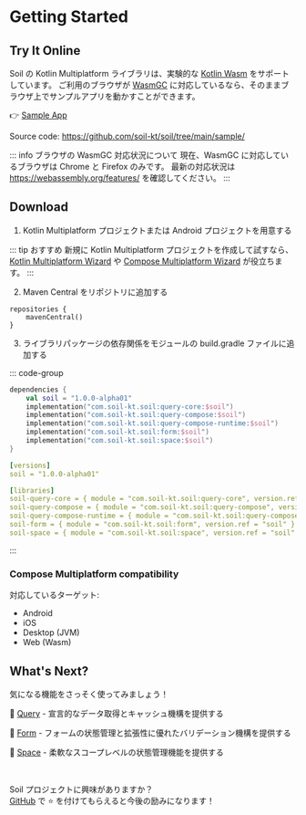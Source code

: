 # Getting Started

## Try It Online

Soil の Kotlin Multiplatform ライブラリは、実験的な [Kotlin Wasm](https://kotlinlang.org/docs/wasm-overview.html) をサポートしています。
ご利用のブラウザが [WasmGC](https://github.com/WebAssembly/gc) に対応しているなら、そのままブラウザ上でサンプルアプリを動かすことができます。

:point_right: [Sample App](https://play.soil-kt.com/)

Source code: <https://github.com/soil-kt/soil/tree/main/sample/>

::: info ブラウザの WasmGC 対応状況について
現在、WasmGC に対応しているブラウザは Chrome と Firefox のみです。
最新の対応状況は https://webassembly.org/features/ を確認してください。
:::


## Download

1. Kotlin Multiplatform プロジェクトまたは Android プロジェクトを用意する

::: tip おすすめ
新規に Kotlin Multiplatform プロジェクトを作成して試すなら、[Kotlin Multiplatform Wizard](https://kmp.jetbrains.com/) や [Compose Multiplatform Wizard](https://terrakok.github.io/Compose-Multiplatform-Wizard/) が役立ちます。
:::

2. Maven Central をリポジトリに追加する

```kts{2}
repositories {
    mavenCentral()
}
```

3. ライブラリパッケージの依存関係をモジュールの build.gradle ファイルに追加する

::: code-group

```kts [Dependencies]
dependencies {
    val soil = "1.0.0-alpha01"
    implementation("com.soil-kt.soil:query-core:$soil")
    implementation("com.soil-kt.soil:query-compose:$soil")
    implementation("com.soil-kt.soil:query-compose-runtime:$soil")
    implementation("com.soil-kt.soil:form:$soil")
    implementation("com.soil-kt.soil:space:$soil")
}
```

```yaml [Version Catalog]
[versions]
soil = "1.0.0-alpha01"

[libraries]
soil-query-core = { module = "com.soil-kt.soil:query-core", version.ref = "soil" }
soil-query-compose = { module = "com.soil-kt.soil:query-compose", version.ref = "soil" }
soil-query-compose-runtime = { module = "com.soil-kt.soil:query-compose-runtime", version.ref = "soil" }
soil-form = { module = "com.soil-kt.soil:form", version.ref = "soil" }
soil-space = { module = "com.soil-kt.soil:space", version.ref = "soil" }
```

:::


### Compose Multiplatform compatibility

対応しているターゲット:

- Android
- iOS
- Desktop (JVM)
- Web (Wasm)


## What's Next?

気になる機能をさっそく使ってみましょう！

:seedling: [Query](./query/hello-query) - 宣言的なデータ取得とキャッシュ機構を提供する

:seedling: [Form](./form/hello-form) - フォームの状態管理と拡張性に優れたバリデーション機構を提供する

:seedling: [Space](./space/hello-space) - 柔軟なスコープレベルの状態管理機能を提供する

<br/>

Soil プロジェクトに興味がありますか？<br/>
[GitHub](https://github.com/soil-kt/soil) で :star: を付けてもらえると今後の励みになります！

